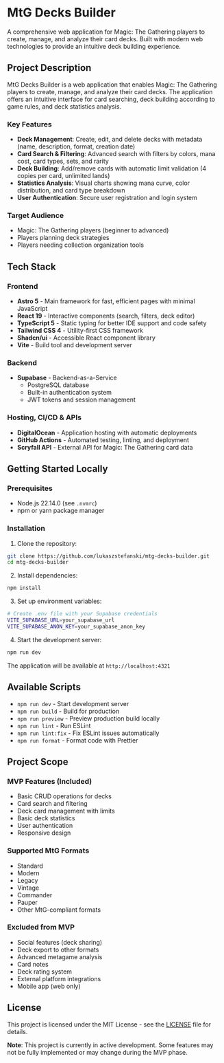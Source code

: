 # MtG Decks Builder

A comprehensive web application for Magic: The Gathering players to create, manage, and analyze their card decks. Built with modern web technologies to provide an intuitive deck building experience.

## Project Description

MtG Decks Builder is a web application that enables Magic: The Gathering players to create, manage, and analyze their card decks. The application offers an intuitive interface for card searching, deck building according to game rules, and deck statistics analysis.

### Key Features

- **Deck Management**: Create, edit, and delete decks with metadata (name, description, format, creation date)
- **Card Search & Filtering**: Advanced search with filters by colors, mana cost, card types, sets, and rarity
- **Deck Building**: Add/remove cards with automatic limit validation (4 copies per card, unlimited lands)
- **Statistics Analysis**: Visual charts showing mana curve, color distribution, and card type breakdown
- **User Authentication**: Secure user registration and login system

### Target Audience

- Magic: The Gathering players (beginner to advanced)
- Players planning deck strategies
- Players needing collection organization tools

## Tech Stack

### Frontend

- **Astro 5** - Main framework for fast, efficient pages with minimal JavaScript
- **React 19** - Interactive components (search, filters, deck editor)
- **TypeScript 5** - Static typing for better IDE support and code safety
- **Tailwind CSS 4** - Utility-first CSS framework
- **Shadcn/ui** - Accessible React component library
- **Vite** - Build tool and development server

### Backend

- **Supabase** - Backend-as-a-Service
  - PostgreSQL database
  - Built-in authentication system
  - JWT tokens and session management

### Hosting, CI/CD & APIs

- **DigitalOcean** - Application hosting with automatic deployments
- **GitHub Actions** - Automated testing, linting, and deployment
- **Scryfall API** - External API for Magic: The Gathering card data

## Getting Started Locally

### Prerequisites

- Node.js 22.14.0 (see `.nvmrc`)
- npm or yarn package manager

### Installation

1. Clone the repository:

```bash
git clone https://github.com/lukaszstefanski/mtg-decks-builder.git
cd mtg-decks-builder
```

2. Install dependencies:

```bash
npm install
```

3. Set up environment variables:

```bash
# Create .env file with your Supabase credentials
VITE_SUPABASE_URL=your_supabase_url
VITE_SUPABASE_ANON_KEY=your_supabase_anon_key
```

4. Start the development server:

```bash
npm run dev
```

The application will be available at `http://localhost:4321`

## Available Scripts

- `npm run dev` - Start development server
- `npm run build` - Build for production
- `npm run preview` - Preview production build locally
- `npm run lint` - Run ESLint
- `npm run lint:fix` - Fix ESLint issues automatically
- `npm run format` - Format code with Prettier

## Project Scope

### MVP Features (Included)

- Basic CRUD operations for decks
- Card search and filtering
- Deck card management with limits
- Basic deck statistics
- User authentication
- Responsive design

### Supported MtG Formats

- Standard
- Modern
- Legacy
- Vintage
- Commander
- Pauper
- Other MtG-compliant formats

### Excluded from MVP

- Social features (deck sharing)
- Deck export to other formats
- Advanced metagame analysis
- Card notes
- Deck rating system
- External platform integrations
- Mobile app (web only)

## License

This project is licensed under the MIT License - see the [LICENSE](LICENSE) file for details.

**Note**: This project is currently in active development. Some features may not be fully implemented or may change during the MVP phase.
